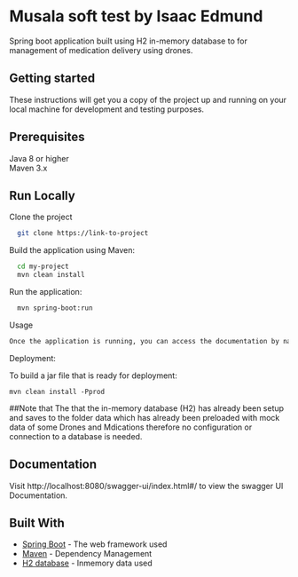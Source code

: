 
# Musala soft test by Isaac Edmund

Spring boot application built using H2 in-memory database to for management of medication delivery using drones.


## Getting started

These instructions will get you a copy of the project up and running on your local machine for development and testing purposes.
## Prerequisites

Java 8 or higher
\
Maven 3.x



## Run Locally

Clone the project

```bash
  git clone https://link-to-project
```

Build the application using Maven:

```bash
  cd my-project
  mvn clean install
```

Run the application:

```bash
  mvn spring-boot:run
```

Usage

```bash
Once the application is running, you can access the documentation by navigating to http://localhost:8080/swagger-ui/index.html#/ in your web browser
```
Deployment:

To build a jar file that is ready for deployment:
```
mvn clean install -Pprod
```

##Note that
The that the in-memory database (H2) has already been setup and saves to the folder data which has already been preloaded with mock data of some Drones and Mdications therefore no configuration or connection to a database is needed.



## Documentation

Visit
http://localhost:8080/swagger-ui/index.html#/
to view the swagger UI Documentation.

## Built With

* [Spring Boot](https://spring.io/projects/spring-boot) - The web framework used
* [Maven](https://maven.apache.org/) - Dependency Management
* [H2 database](https://maven.apache.org/) - Inmemory data used
